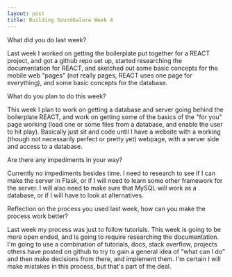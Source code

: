 ```yaml
---
layout: post
title: Building SoundGalore Week 4
---
```

What did you do last week?

Last week I worked on getting the boilerplate put together for a REACT project, and got a github repo set up, started researching the documentation for REACT, and sketched out some basic concepts for the mobile web "pages" (not really pages, REACT uses one page for everything), and some basic concepts for the database.

What do you plan to do this week?

This week I plan to work on getting a database and server going behind the boilerplate REACT, and work on getting some of the basics of the "for you" page working (load one or some files from a database, and enable the user to hit play). Basically just sit and code until I have a website with a working (though not necessarily perfect or pretty yet) webpage, with a server side and access to a database. 

Are there any impediments in your way?

Currently no impediments besides time. I need to research to see if I can make the server in Flask, or if I will need to learn some other framework for the server. I will also need to make sure that MySQL will work as a database, or if I will have to look at alternatives.
  

Reflection on the process you used last week, how can you make the process work better?

Last week my process was just to follow tutorials. This week is going to be more open ended, and is going to require researching the documentation. I'm going to use a combination of tutorials, docs, stack overflow, projects others have posted on github to try to gain a general idea of "what can I do" and then make decisions from there, and implement them. I'm certain I will make mistakes in this process, but that's part of the deal. 
  

